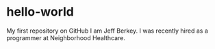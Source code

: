 # hello-world
My first repository on GitHub
I am Jeff Berkey. I was recently hired as a programmer at Neighborhood Healthcare.
